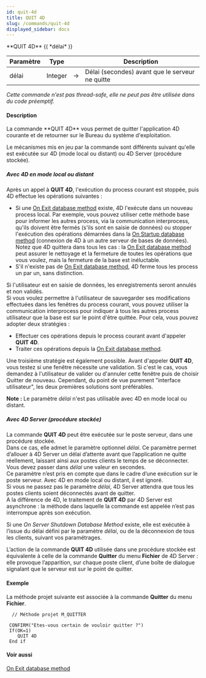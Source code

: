 ```yaml
---
id: quit-4d
title: QUIT 4D
slug: /commands/quit-4d
displayed_sidebar: docs
---
```


<!--REF #_command_.QUIT 4D.Syntax-->**QUIT 4D** {( *délai* )}<!-- END REF-->
<!--REF #_command_.QUIT 4D.Params-->
| Paramètre | Type |  | Description |
| --- | --- | --- | --- |
| délai | Integer | &#8594;  | Délai (secondes) avant que le serveur ne quitte |

<!-- END REF-->

*Cette commande n'est pas thread-safe, elle ne peut pas être utilisée dans du code préemptif.*


#### Description 

<!--REF #_command_.QUIT 4D.Summary-->La commande **QUIT 4D**  vous permet de quitter l'application 4D courante et de retourner sur le Bureau du système d'exploitation.<!-- END REF--> 

Le mécanismes mis en jeu par la commande sont différents suivant qu'elle est exécutée sur 4D (mode local ou distant) ou 4D Server (procédure stockée). 

##### Avec 4D en mode local ou distant 

Après un appel à **QUIT 4D**, l'exécution du process courant est stoppée, puis 4D effectue les opérations suivantes :

* Si une [On Exit database method](on-exit-database-method.md) existe, 4D l'exécute dans un nouveau process local. Par exemple, vous pouvez utiliser cette méthode base pour informer les autres process, via la communication interprocess, qu'ils doivent être fermés (s'ils sont en saisie de données) ou stopper l'exécution des opérations démarrées dans la [On Startup database method](on-startup-database-method.md) (connexion de 4D à un autre serveur de bases de données). Notez que 4D quittera dans tous les cas : la [On Exit database method](on-exit-database-method.md) peut assurer le nettoyage et la fermeture de toutes les opérations que vous voulez, mais la fermeture de la base est inéluctable.
* S'il n'existe pas de [On Exit database method](on-exit-database-method.md), 4D ferme tous les process un par un, sans distinction.

Si l'utilisateur est en saisie de données, les enregistrements seront annulés et non validés.   
Si vous voulez permettre à l'utilisateur de sauvegarder ses modifications effectuées dans les fenêtres du process courant, vous pouvez utiliser la communication interprocess pour indiquer à tous les autres process utilisateur que la base est sur le point d'être quittée. Pour cela, vous pouvez adopter deux stratégies :

* Effectuer ces opérations depuis le process courant avant d'appeler **QUIT 4D**.
* Traiter ces opérations depuis la [On Exit database method](on-exit-database-method.md).

Une troisième stratégie est également possible. Avant d'appeler **QUIT 4D**, vous testez si une fenêtre nécessite une validation. Si c'est le cas, vous demandez à l'utilisateur de valider ou d'annuler cette fenêtre puis de choisir Quitter de nouveau. Cependant, du point de vue purement "interface utilisateur", les deux premières solutions sont préférables.

**Note :** Le paramètre *délai* n'est pas utilisable avec 4D en mode local ou distant.

##### Avec 4D Server (procédure stockée) 

La commande **QUIT 4D** peut être exécutée sur le poste serveur, dans une procédure stockée.   
Dans ce cas, elle admet le paramètre optionnel *délai*. Ce paramètre permet d’allouer à 4D Server un délai d’attente avant que l’application ne quitte réellement, laissant ainsi aux postes clients le temps de se déconnecter. Vous devez passer dans *délai* une valeur en secondes.   
Ce paramètre n’est pris en compte que dans le cadre d’une exécution sur le poste serveur. Avec 4D en mode local ou distant, il est ignoré.   
Si vous ne passez pas le paramètre *délai*, 4D Server attendra que tous les postes clients soient déconnectés avant de quitter.   
A la différence de 4D, le traitement de **QUIT 4D** par 4D Server est asynchrone : la méthode dans laquelle la commande est appelée n’est pas interrompue après son exécution. 

Si une *On Server Shutdown Database Method* existe, elle est exécutée à l’issue du délai défini par le paramètre *délai*, ou de la déconnexion de tous les clients, suivant vos paramétrages. 

L’action de la commande **QUIT 4D** utilisée dans une procédure stockée est équivalente à celle de la commande **Quitter** du menu **Fichier** de 4D Server : elle provoque l’apparition, sur chaque poste client, d’une boîte de dialogue signalant que le serveur est sur le point de quitter. 

#### Exemple 

La méthode projet suivante est associée à la commande **Quitter** du menu **Fichier**.

```4d
  // Méthode projet M_QUITTER
 
 CONFIRM("Etes-vous certain de vouloir quitter ?")
 If(OK=1)
    QUIT 4D
 End if
```

#### Voir aussi 

[On Exit database method](on-exit-database-method.md)  